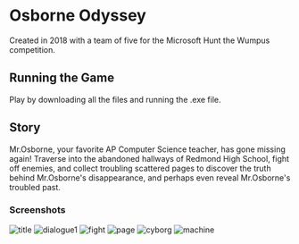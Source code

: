 # Osborne Odyssey
Created in 2018 with a team of five for the Microsoft Hunt the Wumpus competition.
## Running the Game
Play by downloading all the files and running the .exe file.
## Story
Mr.Osborne, your favorite AP Computer Science teacher, has gone missing again! Traverse into the abandoned hallways of Redmond High School, fight off enemies, and collect troubling scattered pages to discover the truth behind Mr.Osborne's disappearance, and perhaps even reveal Mr.Osborne's troubled past.
### Screenshots
![title](https://user-images.githubusercontent.com/30161786/48875549-6fc3de80-edae-11e8-8e37-996ce1e22b7e.png)
![dialogue1](https://user-images.githubusercontent.com/30161786/48875544-6f2b4800-edae-11e8-9d53-a67cd6ff7a84.png)
![fight](https://user-images.githubusercontent.com/30161786/48875546-6fc3de80-edae-11e8-81d6-377ffbc54a8b.png)
![page](https://user-images.githubusercontent.com/30161786/48875548-6fc3de80-edae-11e8-9f33-099ecd7f2ab9.png)
![cyborg](https://user-images.githubusercontent.com/30161786/48875543-6f2b4800-edae-11e8-8071-91f220c6a5f7.png)
![machine](https://user-images.githubusercontent.com/30161786/48875547-6fc3de80-edae-11e8-8e37-dd147c175123.png)
